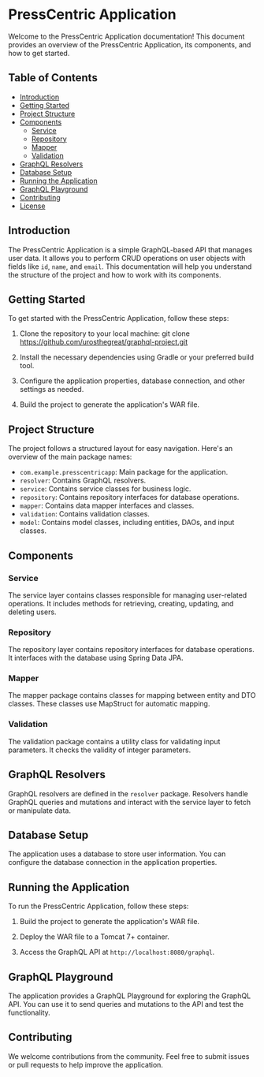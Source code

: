 # PressCentric Application

Welcome to the PressCentric Application documentation! This document provides an overview of the PressCentric Application, its components, and how to get started.

## Table of Contents
- [Introduction](#introduction)
- [Getting Started](#getting-started)
- [Project Structure](#project-structure)
- [Components](#components)
  - [Service](#service)
  - [Repository](#repository)
  - [Mapper](#mapper)
  - [Validation](#validation)
- [GraphQL Resolvers](#graphql-resolvers)
- [Database Setup](#database-setup)
- [Running the Application](#running-the-application)
- [GraphQL Playground](#graphql-playground)
- [Contributing](#contributing)
- [License](#license)

## Introduction

The PressCentric Application is a simple GraphQL-based API that manages user data. It allows you to perform CRUD operations on user objects with fields like `id`, `name`, and `email`. This documentation will help you understand the structure of the project and how to work with its components.

## Getting Started

To get started with the PressCentric Application, follow these steps:

1. Clone the repository to your local machine:
git clone https://github.com/urosthegreat/graphql-project.git

2. Install the necessary dependencies using Gradle or your preferred build tool.

3. Configure the application properties, database connection, and other settings as needed.

4. Build the project to generate the application's WAR file.

## Project Structure

The project follows a structured layout for easy navigation. Here's an overview of the main package names:

- `com.example.presscentricapp`: Main package for the application.
- `resolver`: Contains GraphQL resolvers.
- `service`: Contains service classes for business logic.
- `repository`: Contains repository interfaces for database operations.
- `mapper`: Contains data mapper interfaces and classes.
- `validation`: Contains validation classes.
- `model`: Contains model classes, including entities, DAOs, and input classes.

## Components

### Service

The service layer contains classes responsible for managing user-related operations. It includes methods for retrieving, creating, updating, and deleting users.

### Repository

The repository layer contains repository interfaces for database operations. It interfaces with the database using Spring Data JPA.

### Mapper

The mapper package contains classes for mapping between entity and DTO classes. These classes use MapStruct for automatic mapping.

### Validation

The validation package contains a utility class for validating input parameters. It checks the validity of integer parameters.

## GraphQL Resolvers

GraphQL resolvers are defined in the `resolver` package. Resolvers handle GraphQL queries and mutations and interact with the service layer to fetch or manipulate data.

## Database Setup

The application uses a database to store user information. You can configure the database connection in the application properties.

## Running the Application

To run the PressCentric Application, follow these steps:

1. Build the project to generate the application's WAR file.

2. Deploy the WAR file to a Tomcat 7+ container.

3. Access the GraphQL API at `http://localhost:8080/graphql`.

## GraphQL Playground

The application provides a GraphQL Playground for exploring the GraphQL API. You can use it to send queries and mutations to the API and test the functionality.

## Contributing

We welcome contributions from the community. Feel free to submit issues or pull requests to help improve the application.
